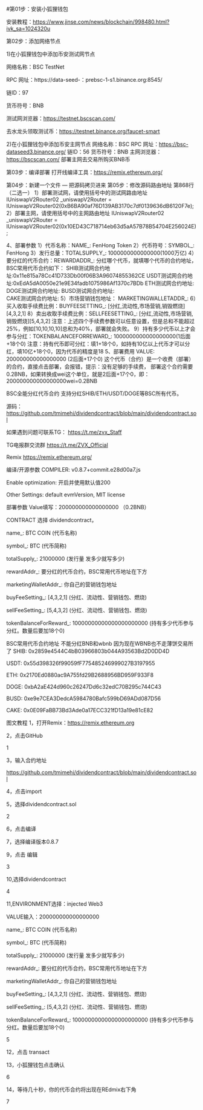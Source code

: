 #第01步：安装小狐狸钱包

安装教程：https://www.jinse.com/news/blockchain/998480.html?ivk_sa=1024320u

第02步：添加网络节点

1)在小狐狸钱包中添加币安测试网节点  

网络名称：BSC TestNet

RPC 网址：https://data-seed-：prebsc-1-s1.binance.org:8545/

链ID：97

货币符号：BNB

测试网浏览器：https://testnet.bscscan.com/	

去水龙头领取测试币：https://testnet.binance.org/faucet-smart

2)在小狐狸钱包中添加币安主网节点
网络名称：BSC
RPC 网址：https://bsc-dataseed3.binance.org/
链ID：56
货币符号：BNB
主网浏览器：https://bscscan.com/
部署主网去交易所购买BNB币

第03步：编译部署
打开线编译工具：https://remix.ethereum.org/

第04步：新建一个文件 — 把源码拷贝进来
第05步：修改源码路由地址
第868行（二选一）
1）部署测试网，请使用括号中的测试网路由地址
IUniswapV2Router02 _uniswapV2Router = IUniswapV2Router02(0xB6BA90af76D139AB3170c7df0139636dB6120F7e);
2）部署主网，请使用括号中的主网路由地址
IUniswapV2Router02 _uniswapV2Router = IUniswapV2Router02(0x10ED43C718714eb63d5aA57B78B54704E256024E);

4、部署参数
1）代币名称：NAME_: FenHong Token
2）代币符号：SYMBOL_: FenHong
3）发行总量：TOTALSUPPLY_: 1000000000000000(1000万亿)
4）要分红的代币合约：REWARDADDR_:
分红哪个代币，就填哪个代币的合约地址，BSC常用代币合约如下：
SHIB测试网合约地址:0x11e815a78Cc41D733Db00f06B3A96074855362CE
USDT测试网合约地址:0xEdA5dA0050e21e9E34fadb1075986Af1370c7BDb
ETH测试网合约地址:  
DOGE测试网合约地址: 
BUSD测试网合约地址:  
CAKE测试网合约地址: 
5）市场营销钱包地址： MARKETINGWALLETADDR_: 
6）买入收取手续费比例：BUYFEESETTING_: [分红,流动性,市场营销,销毁燃烧][4,3,2,1]
8）卖出收取手续费比例：SELLFEESETTING_: [分红,流动性,市场营销,销毁燃烧][5,4,3,2]
注意：上述四个手续费参数可以任意设置，但是总和不能超过25%，例如[10,10,10,10]总和为40%，部署就会失败。
9）持有多少代币以上才会参与分红：TOKENBALANCEFORREWARD_: 1000000000000000000(1后面+18个0)
注意：持有代币即可分红：填1+18个0，如持有10亿以上代币才可以分红，填10亿+18个0，因为代币的精度是18
5、部署费用
VALUE: 200000000000000000 (2后面+17个0)
这个代币（合约）是一个收费（部署）的合约，直接点击部署，会报错，提示：没有足够的手续费，
部署这个合约需要0.2BNB，如果转换成wei这个单位，就是2后面+17个0，即：200000000000000000wei=0.2BNB

BSC全能分红代币合约
支持分红SHIB/ETH/USDT/DOGE等BSC所有代币。

源码：
https://github.com/tmimehi/dividendcontract/blob/main/dividendcontract.sol

如果遇到问题可联系TG：
https://t.me/zvx_Staff

TG电报群交流群
https://t.me/ZVX_Official

Remix
https://remix.ethereum.org/

编译/开源参数
COMPILER: v0.8.7+commit.e28d00a7.js

Enable optimization: 开启并使用默认值200

Other Settings: default evmVersion, MIT license

部署参数
Value填写：200000000000000000 （0.2BNB）

CONTRACT 选择 dividendcontract，

name_: BTC COIN (代币名称)

symbol_: BTC (代币简称)

totalSupply_: 21000000 (发行量 发多少就写多少)

rewardAddr_: 要分红的代币合约，BSC常用代币地址在下方

marketingWalletAddr_: 你自己的营销钱包地址

buyFeeSetting_: [4,3,2,1] (分红、流动性、营销钱包、燃烧)

sellFeeSetting_: [5,4,3,2] (分红、流动性、营销钱包、燃烧)

tokenBalanceForReward_: 10000000000000000000000 (持有多少代币参与分红。数量后要加18个0)

BSC常用代币合约地址 不能分红BNB和wbnb 因为现在WBNB也不走薄饼交易所了
SHIB: 0x2859e4544C4bB03966803b044A93563Bd2D0DD4D

USDT: 0x55d398326f99059fF775485246999027B3197955

ETH: 0x2170Ed0880ac9A755fd29B2688956BD959F933F8

DOGE: 0xbA2aE424d960c26247Dd6c32edC70B295c744C43

BUSD: 0xe9e7CEA3DedcA5984780Bafc599bD69ADd087D56

CAKE: 0x0E09FaBB73Bd3Ade0a17ECC321fD13a19e81cE82

图文教程
1，打开Remix：https://remix.ethereum.org

2，点击GitHub

1

3，输入合约地址

https://github.com/tmimehi/dividendcontract/blob/main/dividendcontract.sol

4，点击import

5，选择dividendcontract.sol

2

6，点击编译

7，选择编译版本0.8.7

9，点击 编辑

3

10,选择dividendcontract

4

11,ENVIRONMENT选择：injected Web3

VALUE输入：200000000000000000

name_: BTC COIN (代币名称)

symbol_: BTC (代币简称)

totalSupply_: 21000000 (发行量 发多少就写多少)

rewardAddr_: 要分红的代币合约，BSC常用代币地址在下方

marketingWalletAddr_: 你自己的营销钱包地址

buyFeeSetting_: [4,3,2,1] (分红、流动性、营销钱包、燃烧)

sellFeeSetting_: [5,4,3,2] (分红、流动性、营销钱包、燃烧)

tokenBalanceForReward_: 10000000000000000000000 (持有多少代币参与分红。数量后要加18个0)

5

12，点击 transact 

13，小狐狸钱包点击确认

6

14，等待几十秒，你的代币合约将出现在REdmix右下角

7
